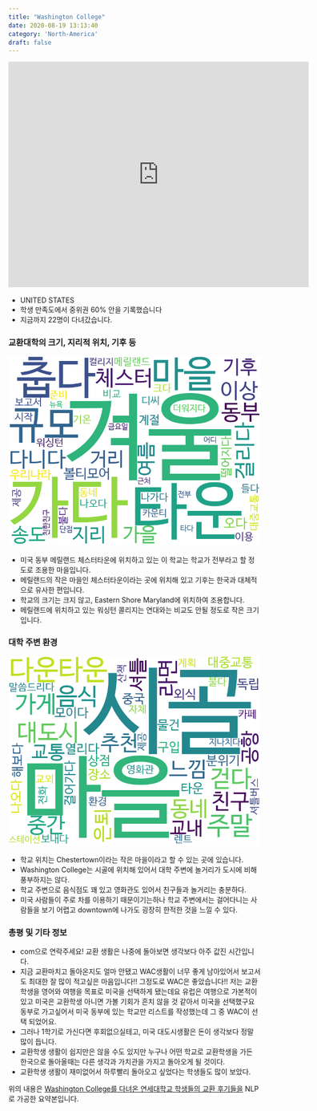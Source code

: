 ```yaml
---
title: "Washington College"
date: 2020-08-19 13:13:40
category: 'North-America'
draft: false
---
```


<iframe
width="600"
height="450"
frameborder="0" style="border:0"
src="https://www.google.com/maps/embed/v1/place?key=AIzaSyC9e1AME-pVmWC4hBpFdu5S4dKzyepa3HQ&q=Washington+College&center=39.2180241,-76.0692262&zoom=14" allowfullscreen>
</iframe>

* UNITED STATES
* 학생 만족도에서 중위권 60% 안을 기록했습니다
* 지금까지 22명이 다녀갔습니다. 

### 교환대학의 크기, 지리적 위치, 기후 등

![gen_info-WordCloud](../univ_wordclouds_okt/gen_info/US000261_gen_info_okt.png)

* 미국 동부 메릴랜드 체스터타운에 위치하고 있는 이 학교는 학교가 전부라고 할 정도로 조용한 마을입니다.
* 메릴랜드의 작은 마을인 체스터타운이라는 곳에 위치해 있고 기후는 한국과 대체적으로 유사한 편입니다.
* 학교의 크기는 크지 않고, Eastern Shore Maryland에 위치하여 조용합니다.
* 메릴랜드에 위치하고 있는 워싱턴 콜리지는 연대와는 비교도 안될 정도로 작은 크기입니다.


### 대학 주변 환경

![env_info-WordCloud](../univ_wordclouds_okt/env_info/US000261_env_info_okt.png)

* 학교 위치는 Chestertown이라는 작은 마을이라고 할 수 있는 곳에 있습니다.
* Washington College는 시골에 위치해 있어서 대학 주변에 놀거리가 도시에 비해 풍부하지는 않다.
* 학교 주변으로 음식점도 꽤 있고 영화관도 있어서 친구들과 놀거리는 충분하다.
* 미국 사람들이 주로 차를 이용하기 때문이기는하나 학교 주변에서는 걸어다니는 사람들을 보기 어렵고 downtown에 나가도 굉장히 한적한 것을 느낄 수 있다.


### 총평 및 기타 정보 
* com으로 연락주세요! 교환 생활은 나중에 돌아보면 생각보다 아주 값진 시간입니다.
* 지금 교환마치고 돌아온지도 얼마 안됐고 WAC생활이 너무 좋게 남아있어서 보고서도 최대한 잘 많이 적고싶은 마음입니다!! 그정도로 WAC은 좋았습니다!! 저는 교환학생을 영어와 여행을 목표로 미국을 선택하게 됐는데요 유럽은 여행으로 가본적이 있고 미국은 교환학생 아니면 가볼 기회가 흔치 않을 것 같아서 미국을 선택했구요 동부로 가고싶어서 미국 동부에 있는 학교만 리스트를 작성했는데 그 중 WAC이 선택 되었어요.
* 그러나 1학기로 가신다면 후회없으실테고, 미국 대도시생활은 돈이 생각보다 정말 많이 듭니다.
* 교환학생 생활이 쉽지만은 않을 수도 있지만 누구나 어떤 학교로 교환학생을 가든 한국으로 돌아올때는 다른 생각과 가치관을 가지고 돌아오게 될 것이다.
* 교환학생 생활이 재미없어서 하루빨리 돌아오고 싶었다는 학생들도 많이 보았다.


위의 내용은 [Washington College를 다녀온 연세대학교 학생들의 교환 후기들을](http://oia.yonsei.ac.kr/partner/expReport.asp?ucode=US000261&bgbn=A) NLP로 가공한 요약본입니다. 
